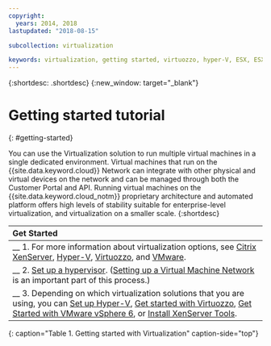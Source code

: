 ```yaml
---
copyright:
  years: 2014, 2018
lastupdated: "2018-08-15"

subcollection: virtualization

keywords: virtualization, getting started, virtuozzo, hyper-V, ESX, ESXi
---
```


{:shortdesc: .shortdesc}
{:new_window: target="_blank"}

# Getting started tutorial
{: #getting-started}

You can use the Virtualization solution to run multiple virtual machines in a single dedicated environment. Virtual machines that run on the {{site.data.keyword.cloud}} Network can integrate with other physical and virtual devices on the network and can be managed through both the Customer Portal and API. Running virtual machines on the {{site.data.keyword.cloud_notm}} proprietary architecture and automated platform offers high levels of stability suitable for enterprise-level virtualization, and virtualization on a smaller scale.
{:shortdesc}

| Get Started       |
|:------------------|
| __ 1. For more information about virtualization options, see [Citrix XenServer](/docs/infrastructure/virtualization?topic=Virtualization-what-is-citrix-xenserver-), [Hyper-V](/docs/infrastructure/virtualization?topic=Virtualization-what-is-hyper-v-), [Virtuozzo](/docs/infrastructure/virtualization?topic=Virtualization-what-is-virtuozzo-), and [VMware](/docs/infrastructure/vmware?topic=VMware-getting-started). |
| __ 2. [Set up a hypervisor](/docs/infrastructure/virtualization?topic=Virtualization-setting-up-a-hypervisor). ([Setting up a Virtual Machine Network](/docs/infrastructure/virtualization?topic=Virtualization-setting-up-a-virtual-machine-network) is an important part of this process.) |
| __ 3. Depending on which virtualization solutions that you are using, you can [Set up Hyper-V](/docs/infrastructure/virtualization?topic=Virtualization-setting-up-hyper-v), [Get started with Virtuozzo](/docs/infrastructure/virtualization?topic=Virtualization-getting-started-with-virtuozzo), [Get Started with VMware vSphere 6](/docs/infrastructure/vmware?topic=VMware-vmware-getting-started#vmware-getting-started), or [Install XenServer Tools](/docs/infrastructure/virtualization?topic=Virtualization-installing-xenserver-tools-when-using-linux). |
{: caption="Table 1. Getting started with Virtualization" caption-side="top"}
